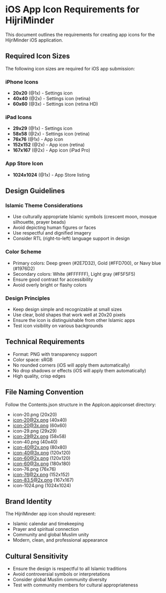 # iOS App Icon Requirements for HijriMinder

This document outlines the requirements for creating app icons for the HijriMinder iOS application.

## Required Icon Sizes

The following icon sizes are required for iOS app submission:

### iPhone Icons
- **20x20** (@1x) - Settings icon
- **40x40** (@2x) - Settings icon (retina)
- **60x60** (@3x) - Settings icon (retina HD)

### iPad Icons
- **29x29** (@1x) - Settings icon
- **58x58** (@2x) - Settings icon (retina)
- **76x76** (@1x) - App icon
- **152x152** (@2x) - App icon (retina)
- **167x167** (@2x) - App icon (iPad Pro)

### App Store Icon
- **1024x1024** (@1x) - App Store listing

## Design Guidelines

### Islamic Theme Considerations
- Use culturally appropriate Islamic symbols (crescent moon, mosque silhouette, prayer beads)
- Avoid depicting human figures or faces
- Use respectful and dignified imagery
- Consider RTL (right-to-left) language support in design

### Color Scheme
- Primary colors: Deep green (#2E7D32), Gold (#FFD700), or Navy blue (#1976D2)
- Secondary colors: White (#FFFFFF), Light gray (#F5F5F5)
- Ensure good contrast for accessibility
- Avoid overly bright or flashy colors

### Design Principles
- Keep design simple and recognizable at small sizes
- Use clear, bold shapes that work well at 20x20 pixels
- Ensure the icon is distinguishable from other Islamic apps
- Test icon visibility on various backgrounds

## Technical Requirements
- Format: PNG with transparency support
- Color space: sRGB
- No rounded corners (iOS will apply them automatically)
- No drop shadows or effects (iOS will apply them automatically)
- High quality, crisp edges

## File Naming Convention
Follow the Contents.json structure in the AppIcon.appiconset directory:
- icon-20.png (20x20)
- icon-20@2x.png (40x40)
- icon-20@3x.png (60x60)
- icon-29.png (29x29)
- icon-29@2x.png (58x58)
- icon-40.png (40x40)
- icon-40@2x.png (80x80)
- icon-40@3x.png (120x120)
- icon-60@2x.png (120x120)
- icon-60@3x.png (180x180)
- icon-76.png (76x76)
- icon-76@2x.png (152x152)
- icon-83.5@2x.png (167x167)
- icon-1024.png (1024x1024)

## Brand Identity
The HijriMinder app icon should represent:
- Islamic calendar and timekeeping
- Prayer and spiritual connection
- Community and global Muslim unity
- Modern, clean, and professional appearance

## Cultural Sensitivity
- Ensure the design is respectful to all Islamic traditions
- Avoid controversial symbols or interpretations
- Consider global Muslim community diversity
- Test with community members for cultural appropriateness
